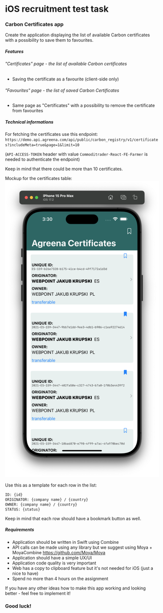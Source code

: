 # iOS recruitment test task

### Carbon Certificates app
Create the application displaying the list of available Carbon certificates with a possibility to save them to favourites.

##### Features
###### "Certificates" page - the list of available Carbon certificates 
- Saving the certificate as a favourite (client-side only)

###### "Favourites" page - the list of saved Carbon Certificates
- Same page as "Certificates" with a possibility to remove the certificate from favourites

##### Technical informations
For fetching the certificates use this endpoint:
`https://demo.api.agreena.com/api/public/carbon_registry/v1/certificates?includeMeta=true&page=1&limit=10`

(`API-ACCESS-TOKEN` header with value `Commoditrader-React-FE-Farmer` is needed to authenticate the endpoint)

Keep in mind that there could be more than 10 certificates.

Mockup for the certificates table:
![Mockup](/1.png)

Use this as a template for each row in the list:

```
ID: {id}
ORIGINATOR: {company name} / {country}
OWNER: {company name} / {country}
STATUS: {status}
```
Keep in mind that each row should have a bookmark button as well. 

##### Requirements
- Application should be written in Swift using Combine
- API calls can be made using any library but we suggest using Moya + MoyaCombine https://github.com/Moya/Moya
- Application should have a simple UX/UI
- Application code quality is very important
- Web has a copy to clipboard feature but it's not needed for iOS (just a nice to have)
- Spend no more than 4 hours on the assignment

If you have any other ideas how to make this app working and looking better - feel free to implement it!

### Good luck!
